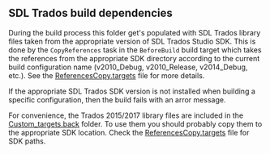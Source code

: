 ## SDL Trados build dependencies

During the build process this folder get's populated with SDL Trados
library files taken from the appropriate version of SDL Trados Studio
SDK. This is done by the `CopyReferences` task in the `BeforeBuild`
build target which takes the references from the appropriate SDK
directory according to the current build configuration name
(v2010\_Debug, v2010\_Release, v2014\_Debug, etc.). See the
[ReferencesCopy.targets](../Custom_targets/ReferencesCopy.targets)
file for more details.

If the appropriate SDL Trados SDK version is not installed when
building a specific configuration, then the build fails with
an arror message.

For convenience, the Trados 2015/2017 library files are included in
the [Custom\_targets.back](../SDL_references.back/) folder. To use
them you should probably copy them to the appropriate SDK location.
Check the
[ReferencesCopy.targets](../Custom_targets/ReferencesCopy.targets)
file for SDK paths.
